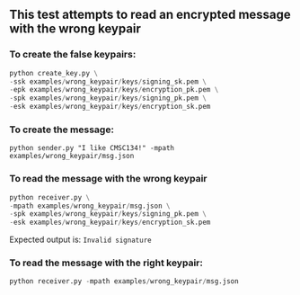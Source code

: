 ## This test attempts to read an encrypted message with the wrong keypair

### To create the false keypairs:
```python
python create_key.py \
-ssk examples/wrong_keypair/keys/signing_sk.pem \
-epk examples/wrong_keypair/keys/encryption_pk.pem \
-spk examples/wrong_keypair/keys/signing_pk.pem \
-esk examples/wrong_keypair/keys/encryption_sk.pem
```
### To create the message:
```
python sender.py "I like CMSC134!" -mpath examples/wrong_keypair/msg.json
```

### To read the message with the wrong keypair
```python
python receiver.py \
-mpath examples/wrong_keypair/msg.json \
-spk examples/wrong_keypair/keys/signing_pk.pem \
-esk examples/wrong_keypair/keys/encryption_sk.pem
```
Expected output is: `Invalid signature`

### To read the message with the right keypair:
```python
python receiver.py -mpath examples/wrong_keypair/msg.json 
```